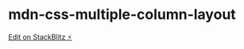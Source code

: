 # mdn-css-multiple-column-layout

[Edit on StackBlitz ⚡️](https://stackblitz.com/edit/mdn-css-multiple-column-layout)
